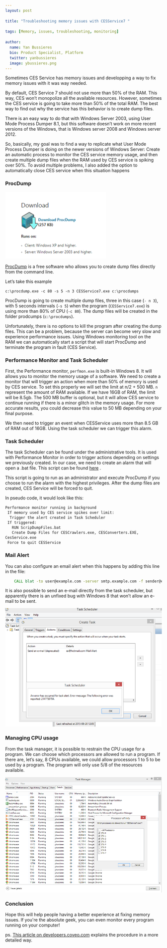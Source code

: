 ```yaml
---
layout: post

title: "Troubleshooting memory issues with CESService7 "

tags: [Memory, issues, troubleshooting, monitoring]

author:
  name: Yan Bussieres
  bio: Product Specialist, Platform
  twitter: yanbussieres
  image: ybussieres.png
---
```



Sometimes CES Service has memory issues and developping a way to fix memory issues with it was way needed.

By default, CES Service 7 should not use more than 50% of the RAM. This way, CES won’t monopolize all the available resources. However, sometimes the CES service is going to take more than 50% of the total RAM. The best way to find out why the service has this behavior is to create dump files.

<!-- more -->

There is an easy way to do that with Windows Server 2003, using User Mode Process Dumper 8.1, but this software doesn’t work on more recent versions of the Windows, that is Windows server 2008 and Windows server 2012.

So, basically, my goal was to find a way to replicate what User Mode Process Dumper is doing on the newer versions of Windows Server: Create an automatic process to monitor the CES service memory usage, and then create multiple dump files when the RAM used by CES service is spiking over 50%.  To avoid multiple problems, I also added the option to automatically close CES service when this situation happens

### ProcDump

<a href="https://technet.microsoft.com/en-ca/sysinternals/dd996900.aspx" rel="some text">![image](/images/2015-08-18-managing-memory-issues/ProcDumpLogo.PNG)</a>

[ProcDump](https://technet.microsoft.com/en-ca/sysinternals/dd996900.aspx) is a free software who allows you to create dump files directly from the command line.

Let’s take this example

```
c:\procdump.exe -c 80 -s 5 -n 3 CESService7.exe c:\procdumps
```

ProcDump is going to create multiple dump files, three in this case (`- n 3`), with 5 seconds intervals (`-s 5`) when the program (`CESService7.exe`) is using more than 80% of CPU (`-c 80`). The dump files will be created in the folder prodcumps (`c:\procdumps`).


Unfortunately, there is no options to kill the program after creating the dump files. This can be a problem, because the server can become very slow and experience performance issues. Using Windows monitoring tool on the RAM we can automatically start a script that will start ProcDump and terminate the program in fault (CES Service).

### Performance Monitor and Task Scheduler

First, the Performance monitor, `perfmon.exe` is built-in Windows 8. It will allows you to monitor the memory usage of a software. We need to create a monitor that will trigger an action when more than 50% of memory is used by CES service. To set this properly we will set the limit at n/2 + 500 MB. `n` represent the amount of RAM available. If we have 16GB of RAM, the limit will be 8.5gb. The 500 MB buffer is optional, but it will allow CES service to continue running if there is a minor glitch in the memory usage. For more accurate results, you could decrease this value to 50 MB depending on your final purpose.

We then need to trigger an event when CESService uses more than 8.5 GB of RAM out of 16GB. Using the task scheduler we can trigger this alarm.

### Task Scheduler

The task Scheduler can be found under the administrative tools. It is used with Performance Monitor in order to trigger actions depending on settings we previously created. In our case, we need to create an alarm that will open a .bat file. This script can be found [here](https://github.com/Coveo/samples/blob/master/batch-file/ScriptDumpFiles.bat) .

This script is going to run as an administrator and execute ProcDump if you choose to run the alarm with the highest privileges. After the dump files are created, CES Service will be forced to quit.

In pseudo code, it would look like this:

```
Performance monitor running in background
 If memory used by CES service spikes over limit:
  Trigger the alert created in Task Scheduler
 If triggered:
   RUN ScripDumpFiles.bat
   Create Dump Files for CESCrawlers.exe, CESConverters.EXE, CesService.exe
 Force to quit CESService
```

### Mail Alert

You can also configure an email alert when this happens by adding this line in the file:  

```bat
    CALL blat -to user@example.com -server smtp.example.com -f sender@example.com -subject "subject" -body "body"
```

It is also possible to send an e-mail directly from the task scheduler, but apparently there is an unfixed bug with Windows 8 that won’t allow an e-mail to be sent.

<a href="http://answers.microsoft.com/en-us/windows/forum/windows_8-desktop/error-message-the-following-error-was-reported/a1e0fd7e-61c3-41aa-85ed-935ba22cf135" rel="Microsoft Error">![image](/images/2015-08-18-managing-memory-issues/alertWindows.PNG)</a>


### Managing CPU usage

From the task manager, it is possible to restrain the CPU usage for a program. We can choose which processors are allowed to run a program. If there are, let’s say, 8 CPUs available, we could allow processors 1 to 5 to be used by a program. The program will only use 5/8 of the resources available.  

![image](/images/2015-08-18-managing-memory-issues/CPULimitation.PNG)

### Conclusion

Hope this will help people having a better experience at fixing memory issues. If you're the absolute geek, you can even monitor every program running on your computer!

ps. [This article on developers.coveo.com](https://developers.coveo.com/display/SupportKB/TroubleShooting+memory+issues+with+CESService7) explains the procedure in a more detailed way.

